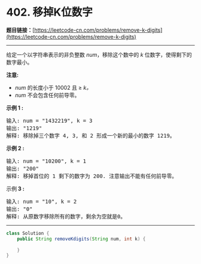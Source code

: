 # 402. 移掉K位数字

**题目链接：**[https://leetcode-cn.com/problems/remove-k-digits](https://leetcode-cn.com/problems/remove-k-digits)

---

<div class="content__1Y2H">
 <div class="notranslate">
  <p>给定一个以字符串表示的非负整数&nbsp;<em>num</em>，移除这个数中的 <em>k </em>位数字，使得剩下的数字最小。</p> 
  <p><strong>注意:</strong></p> 
  <ul> 
   <li><em>num</em> 的长度小于 10002 且&nbsp;≥ <em>k。</em></li> 
   <li><em>num</em> 不会包含任何前导零。</li> 
  </ul> 
  <p><strong>示例 1 :</strong></p> 
  <pre class="language-text">输入: num = "1432219", k = 3
输出: "1219"
解释: 移除掉三个数字 4, 3, 和 2 形成一个新的最小的数字 1219。
</pre> 
  <p><strong>示例 2 :</strong></p> 
  <pre class="language-text">输入: num = "10200", k = 1
输出: "200"
解释: 移掉首位的 1 剩下的数字为 200. 注意输出不能有任何前导零。
</pre> 
  <p>示例<strong> 3 :</strong></p> 
  <pre class="language-text">输入: num = "10", k = 2
输出: "0"
解释: 从原数字移除所有的数字，剩余为空就是0。
</pre> 
 </div>
</div>

---

```java
class Solution {
    public String removeKdigits(String num, int k) {
        
    }
}
```